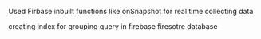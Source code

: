 Used Firbase inbuilt functions like onSnapshot for real time collecting data 


creating index for grouping query in firebase firesotre database
